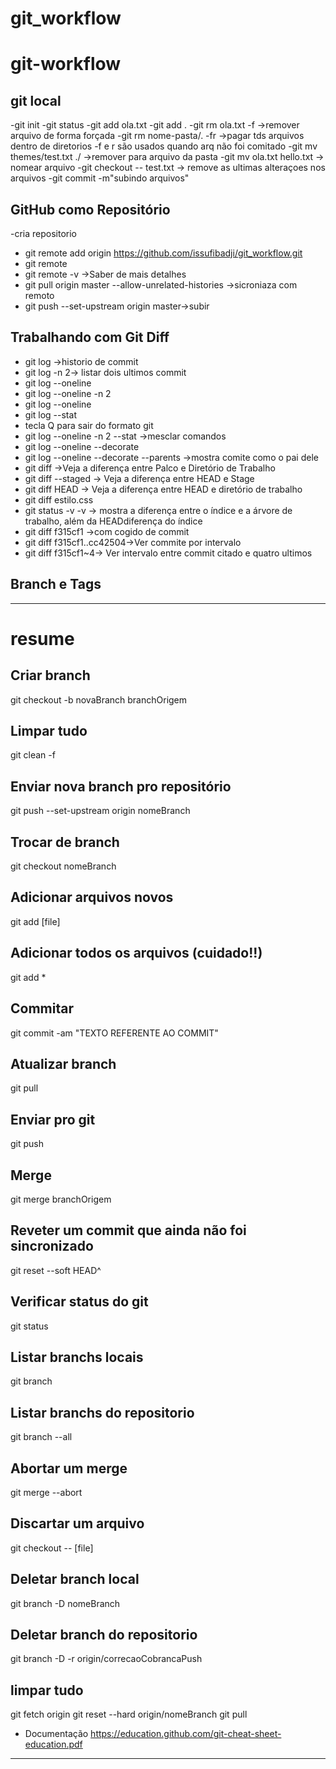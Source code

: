 # git_workflow
# git-workflow
## git local
-git init
-git status
-git add ola.txt
-git add .
-git rm ola.txt -f ->remover arquivo de forma forçada
-git rm nome-pasta/. -fr ->pagar tds arquivos dentro de diretorios
-f e r são usados quando arq não foi comitado
-git mv themes/test.txt ./ ->remover para arquivo da pasta
-git mv ola.txt hello.txt -> nomear arquivo
-git checkout -- test.txt -> remove as ultimas alteraçoes nos arquivos
-git commit -m"subindo arquivos"
## GitHub como Repositório
-cria repositorio 
- git remote add origin https://github.com/issufibadji/git_workflow.git
- git remote
- git remote -v ->Saber de mais detalhes
- git pull origin master  --allow-unrelated-histories ->sicroniaza com remoto
- git push --set-upstream origin master->subir
##  Trabalhando com Git Diff
- git log ->historio de commit
- git log -n 2-> listar dois ultimos commit
- git log --oneline
- git log --oneline -n 2
- git log --oneline
- git log --stat
- tecla Q para sair do formato git
- git log --oneline -n 2 --stat ->mesclar comandos
- git log --oneline --decorate 
- git log --oneline --decorate --parents ->mostra comite como o pai dele
- git diff ->Veja a diferença entre Palco e Diretório de Trabalho
- git diff --staged -> Veja a diferença entre HEAD e Stage
- git diff HEAD -> Veja a diferença entre HEAD e diretório de trabalho
- git diff estilo.css 
- git status -v -v -> mostra a diferença entre o índice e a árvore de trabalho, além da HEADdiferença do índice
- git diff f315cf1 ->com cogido de commit
- git  diff f315cf1..cc42504->Ver commite por intervalo
- git  diff f315cf1~4-> Ver intervalo entre commit citado e quatro ultimos

## Branch e Tags


----------------------------------------------------------------------
# resume
## Criar branch
git checkout -b novaBranch branchOrigem

## Limpar tudo
git clean -f

## Enviar nova branch pro repositório
git push --set-upstream origin nomeBranch

## Trocar de branch
git checkout nomeBranch

## Adicionar arquivos novos
git add [file]

## Adicionar todos os arquivos (cuidado!!)
git add *

## Commitar
git commit -am "TEXTO REFERENTE AO COMMIT"

## Atualizar branch
git pull

## Enviar pro git
git push

## Merge
git merge branchOrigem

## Reveter um commit que ainda não foi sincronizado
git reset --soft HEAD^

## Verificar status do git
git status

## Listar branchs locais
git branch

## Listar branchs do repositorio
git branch --all

## Abortar um merge
git merge --abort

## Discartar um arquivo
git checkout -- [file]

## Deletar branch local
git branch -D nomeBranch

## Deletar branch do repositorio
git branch -D -r origin/correcaoCobrancaPush

## limpar tudo
  git fetch origin
  git reset --hard origin/nomeBranch
  git pull

* Documentação
  https://education.github.com/git-cheat-sheet-education.pdf
 
---------------
